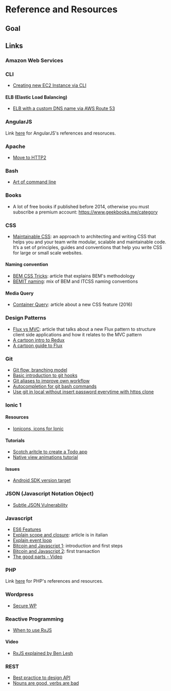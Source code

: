 # Reference and Resources

## Goal


## Links


### Amazon Web Services

### CLI
- [Creating new EC2 Instance via CLI](https://www.youtube.com/watch?v=3Rj1jYLO214)

#### ELB (Elastic Load Balancing)
- [ELB with a custom DNS name via AWS Route 53](http://docs.aws.amazon.com/ElasticLoadBalancing/latest/DeveloperGuide/using-domain-names-with-elb.html)

### AngularJS
Link [here](angular/README.md) for AngularJS's references and resoruces.

### Apache
- [Move to HTTP2](https://icing.github.io/mod_h2/howto.html)

### Bash
- [Art of command line](https://github.com/jlevy/the-art-of-command-line/blob/master/README.md)

### Books
- A lot of free books if published before 2014, otherwise you must subscribe a premium account: https://www.geekbooks.me/category

### CSS
- [Maintainable CSS](http://maintainablecss.com/chapters/reuse/): an approach to architecting and writing CSS that helps you and your team write modular, scalable and maintainable code. It’s a set of principles, guides and conventions that help you write CSS for large or small scale websites.

#### Naming convention
- [BEM CSS Tricks](https://css-tricks.com/bem-101/): article that explains BEM's methodology
- [BEMIT naming](http://www.jamesturneronline.net/beautifulweb/bemit-naming-convention.html): mix of BEM and ITCSS naming conventions


#### Media Query
- [Container Query](http://d6u.github.io/react-container-query/): article about a new CSS feature (2016)

### Design Patterns
- [Flux vs MVC](https://medium.com/hacking-and-gonzo/flux-vs-mvc-design-patterns-57b28c0f71b7#.szg4ax6lp): article that talks about a new Flux pattern to structure client side applications and how it relates to the MVC pattern
- [A cartoon intro to Redux](https://code-cartoons.com/a-cartoon-intro-to-redux-3afb775501a6#.aksa2g9zf)
- [A cartoon guide to Flux](https://code-cartoons.com/a-cartoon-guide-to-flux-6157355ab207#.vcp7vp88n)

### Git
- [Git flow, branching model](http://nvie.com/posts/a-successful-git-branching-model/)
- [Basic introduction to git hooks](http://www.sitepoint.com/introduction-git-hooks/)
- [Git aliases to improve own workflow](http://git-scm.com/book/en/v2/Git-Basics-Git-Aliases)
- [Autocompletion for git bash commands](http://code-worrier.com/blog/autocomplete-git/)
- [Use git in local without insert password everytime with https clone](http://stackoverflow.com/questions/5343068/is-there-a-way-to-skip-password-typing-when-using-https-github)


### Ionic 1

#### Resources
- [Ionicons, icons for Ionic](http://ionicons.com/)

#### Tutorials
- [Scotch aritcle to create a Todo app](https://scotch.io/tutorials/create-your-first-mobile-app-with-angularjs-and-ionic)
- [Native view animations tutorial](http://www.gajotres.net/handling-native-view-animations-with-ionic-framework/)

#### Issues
- [Android SDK version target](http://stackoverflow.com/questions/24931155/cordova-3-5-0-install-error-please-install-android-target-19)

### JSON (Javascript Notation Object)
- [Subtle JSON Vulnerability](http://haacked.com/archive/2008/11/20/anatomy-of-a-subtle-json-vulnerability.aspx/)

### Javascript
- [ES6 Features](https://github.com/lukehoban/es6features)
- [Explain scope and closure](http://codingjam.it/di-non-sapere-javascript-scope-e-closures/): article is in italian
- [Explain event loop](https://developer.mozilla.org/it/docs/Web/JavaScript/EventLoop)
- [Bitcoin and Javascript 1](http://html5today.it/tutorial/bitcoin-e-javascript-introduzione-a-bitcoinjs-installazione/): introduction and first steps
- [Bitcoin and Javascript 2](http://html5today.it/tutorial/bitcoin-e-javascript-creiamo-la-nostra-prima-transazione-con-bitcoinjs/): first transaction
- [The good parts - Video](https://www.youtube.com/watch?v=hQVTIJBZook)

### PHP
Link [here](php/README.md) for PHP's references and resources.

### Wordpress

- [Secure WP](http://code.tutsplus.com/articles/10-steps-to-securing-your-wordpress-installation--wp-21579)

### Reactive Programming

- [When to use RxJS](https://xgrommx.github.io/rx-book/content/guidelines/when/index.html#use-rxjs-for-orchestrating-asynchronous-and-event-based-computations)

#### Video
- [RxJS explained by  Ben Lesh](https://www.youtube.com/watch?v=KOOT7BArVHQ)


### REST
- [Best practice to design API](http://www.vinaysahni.com/best-practices-for-a-pragmatic-restful-api)
- [Nouns are good, verbs are bad](http://apigee.com/about/blog/technology/restful-api-design-nouns-are-good-verbs-are-bad)


